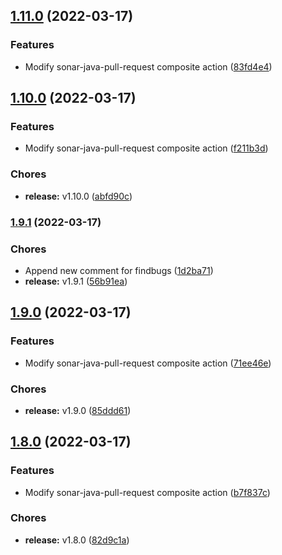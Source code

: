## [1.11.0](https://github.com/CleverShuttle/gh-composite-actions/compare/v1.10.0...v1.11.0) (2022-03-17)


### Features

* Modify sonar-java-pull-request composite action ([83fd4e4](https://github.com/CleverShuttle/gh-composite-actions/commit/83fd4e4f56ac47fdec2ae3e87c0aaa903bf2ee3a))

## [1.10.0](https://github.com/CleverShuttle/gh-composite-actions/compare/v1.9.1...v1.10.0) (2022-03-17)


### Features

* Modify sonar-java-pull-request composite action ([f211b3d](https://github.com/CleverShuttle/gh-composite-actions/commit/f211b3dae3b9fb4e17c592c5163c1bd2fc369d77))


### Chores

* **release:** v1.10.0 ([abfd90c](https://github.com/CleverShuttle/gh-composite-actions/commit/abfd90cb12fa951400d8850c1ea4c52181128f0f))

### [1.9.1](https://github.com/CleverShuttle/gh-composite-actions/compare/v1.9.0...v1.9.1) (2022-03-17)


### Chores

* Append new comment for findbugs ([1d2ba71](https://github.com/CleverShuttle/gh-composite-actions/commit/1d2ba7142bab30e4d244063fbd796966782f0ac6))
* **release:** v1.9.1 ([56b91ea](https://github.com/CleverShuttle/gh-composite-actions/commit/56b91eab60fac3c7a65ca2143165979fd581578e))

## [1.9.0](https://github.com/CleverShuttle/gh-composite-actions/compare/v1.8.0...v1.9.0) (2022-03-17)


### Features

* Modify sonar-java-pull-request composite action ([71ee46e](https://github.com/CleverShuttle/gh-composite-actions/commit/71ee46e3ae4619a5ddc123bdacbf1e035933be6c))


### Chores

* **release:** v1.9.0 ([85ddd61](https://github.com/CleverShuttle/gh-composite-actions/commit/85ddd61e6d9052a9d4314aa5be45dd117b123ae7))

## [1.8.0](https://github.com/CleverShuttle/gh-composite-actions/compare/v1.7.0...v1.8.0) (2022-03-17)


### Features

* Modify sonar-java-pull-request composite action ([b7f837c](https://github.com/CleverShuttle/gh-composite-actions/commit/b7f837cafd330b41928ac113c53cbe72098d0b1d))


### Chores

* **release:** v1.8.0 ([82d9c1a](https://github.com/CleverShuttle/gh-composite-actions/commit/82d9c1af78aaee03fb223f89921044ca57082a99))

